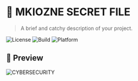 # 🌟 MKIOZNE SECRET FILE

> A brief and catchy description of your project.

![License](https://img.shields.io/badge/license-MIT-blue.svg)
![Build](https://img.shields.io/badge/build-passing-brightgreen.svg)
![Platform](https://img.shields.io/badge/platform-Windows%20%7C%20Linux%20%7C%20macOS-lightgrey.svg)

## 📸 Preview

<!-- Optionally insert a screenshot or demo GIF -->
![CYBERSECURITY]([video](background5.mp4)
)
